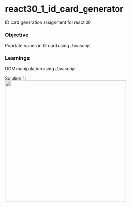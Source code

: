 # react30_1_id_card_generator
ID card generation assignment for react 30

### Objective:
Populate values in ID card using Javascript

### Learnings:
DOM manipulation using Javascript

[Solution_1](https://github.com/codeclassifiers/react30_1_id_card_generator/tree/master/solution_1):   
<img src="https://res.cloudinary.com/dk22rcdch/image/upload/v1602039713/Blogimages/gif2_b9c37s.gif" height="400"/>
